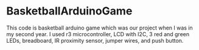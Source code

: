 # BasketballArduinoGame
This code is basketball arduino game which was our project when I was in my second year. I used r3 microcontroller, LCD with I2C, 3 red and green LEDs, breadboard, IR proximity sensor, jumper wires, and push button.
